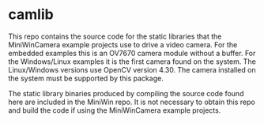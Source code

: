 # camlib

This repo contains the source code for the static libraries that the MiniWinCamera example projects use to drive a video camera. For the embedded examples this is an OV7670 camera module without a buffer. For the Windows/Linux examples it is the first camera found on the system. The Linux/Windows versions use OpenCV version 4.30. The camera installed on the system must be supported by this package.

The static library binaries produced by compiling the source code found here are included in the MiniWin repo. It is not necessary to obtain this repo and build the code if using the MiniWinCamera example projects.
